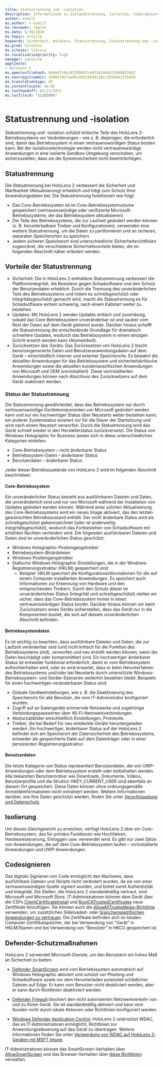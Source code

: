 ```yaml
---
title: Statustrennung und -isolation
description: Informationen zu Zustandstrennung, Isolation, Codesignierung und Defender-Anwendungen auf Ihrem Mixed Reality-Gerät von HoloLens 2.
author: evmill
ms.author: v-evmill
ms.reviewer: tagran
ms.date: 6/30/2020
ms.topic: article
keywords: Sicherheit, HoloLens, Statustrennung, Statustrennung und -isolation, HoloLens 2, HoloLens2 Sicherheit, Sicherheitsübersicht, Sicherheitsarchitektur, Architektur, HoloLens 2-Architektur
ms.prod: hololens
ms.sitesec: library
ms.localizationpriority: high
manager: yannisle
appliesto:
- HoloLens 2
ms.openlocfilehash: 60d6d7c0e281395957ce9158144a5f3d60927682
ms.sourcegitcommit: d20057957aa05c025c9838119cc29264bc57b4bd
ms.translationtype: HT
ms.contentlocale: de-DE
ms.lasthandoff: 01/21/2021
ms.locfileid: "11282806"
---
```

# Statustrennung und -isolation

Statustrennung und -isolation schützt kritische Teile des HoloLens 2-Betriebssystems vor Veränderungen – wie z. B. diejenigen, die erforderlich sind, damit das Betriebssystem in einen vertrauenswürdigen Status booten kann. Bei der Isolationstechnologie werden nicht vertrauenswürdige Anwendungen in eine isolierte Sandbox-Umgebung verschoben, um sicherzustellen, dass sie die Systemsicherheit nicht beeinträchtigen.

## Statustrennung

Die Statustrennung bei HoloLens 2 verbessert die Sicherheit und Wartbarkeit (Aktualisierung) erheblich und trägt zum Schutz Ihrer Anwendungsdaten bei.  Die Statustrennung funktioniert wie folgt:
  * Das Core-Betriebssystem ist im Core-Betriebssystemvolume gespeichert (vertrauenswürdige oder verifizierte Microsoft-Betriebssysteme, die das Betriebssystem aktualisieren).
  * Die Teile des Betriebssystems, die zur Laufzeit geändert werden können (z. B. herunterladbare Treiber und Konfigurationen), verwenden eine weitere Statustrennung, um die Daten zu partitionieren und an sicheren, separaten Speicherorten zu speichern.
  * Jedem sicheren Speicherort sind unterschiedliche Sicherheitsrichtlinien zugeordnet, die verschiedene Sicherheitsvorteile bieten, die im folgenden Abschnitt näher erläutert werden.

## Vorteile der Statustrennung

  * Sicherheit: Die in HoloLens 2 enthaltene Statustrennung verbessert die Plattformintegrität, die Resistenz gegen Schadsoftware und den Schutz der Benutzerdaten erheblich. Durch die Trennung des unveränderlichen Teils des Betriebssystems und indem es schreibgeschützt oder integritätsgeschützt gemacht wird, macht die Statustrennung es für Schadsoftware extrem schwierig, nach einem Kaltstart weiter zu bestehen. 
  * Updates: Mit HoloLens 2 werden Updates einfach und zuverlässig, sobald das Core-Betriebssystem unveränderbar ist und sauber vom Rest der Daten auf dem Gerät getrennt wurde.  Darüber hinaus schafft die Statustrennung die entscheidende Grundlage für dramatisch schnellere Updates, wodurch das Betriebssystem in einem einzigen Schritt ersetzt werden kann (Atomeinheit).
  * Zurücksetzen des Geräts: Das Zurücksetzen von HoloLens 2 löscht benutzergenerierte Daten und Benutzeranwendungsdaten auf dem Gerät – einschließlich interner und externer Speicherorte. Es bewahrt die aktuellen Anwendungen für das Betriebssystem und sicherheitskritische Anwendungen sowie die aktuellen kundenspezifischen Anwendungen von Microsoft und OEM (vorinstalliert). Diese vorinstallierten Anwendungen können nach Abschluss des Zurücksetzens auf dem Gerät reaktiviert werden.

### Status der Statustrennung

Die Statustrennung gewährleistet, dass das Betriebssystem nur durch vertrauenswürdige Gerätekomponenten von Microsoft geändert werden kann und nur ein hochwertiger Status über Neustarts weiter bestehen kann; ein anderer Systemstatus existiert nur für die Dauer der Startsitzung und wird nach einem Neustart verworfen. Durch die Statustrennung wird das Gerät schnell wieder in den Herstellerstatus zurückversetzt. Die Status von Windows Holographic for Business lassen sich in diese unterschiedlichen Kategorien einteilen:
  * Core-Betriebssystem – nicht änderbarer Status
  * Betriebssystem-Daten – änderbarer Status 
  * Benutzerdaten – änderbarer Status

Jeder dieser Betriebszustände von HoloLens 2 wird im folgenden Abschnitt beschrieben.

#### Core-Betriebssystem

Ein unveränderlicher Status besteht aus ausführbaren Dateien und Daten, die unveränderlich sind und nur von Microsoft während der Installation von Updates geändert werden können. Während einer solchen Aktualisierung des Core-Betriebssystems wird ein neues Image aktiviert, das den letzten gewünschten Betriebszustand enthält.
Der nicht änderbare Status wird als schreibgeschützt gekennzeichnet (oder ist anderweitig integritätsgeschützt), wodurch das Fortbestehen von Schadsoftware mit erhöhten Rechten verhindert wird. Die folgenden ausführbaren Dateien und Daten sind im unveränderlichen Status geschützt:
  * Windows Holographic-Posteingangstreiber
  * Betriebssystem-Binärdateien
  * Windows-Posteingangstreiber
  * Statische Windows Holographic-Einstellungen, die in der Windows-Registrierungsstruktur (HKLM) gespeichert sind
    * Beispiel: HKLM speichert die Konfigurationsinformationen für die auf einem Computer installierten Anwendungen. Es speichert auch Informationen zur Erkennung von Hardware und den entsprechenden Treibern.
Durch den Schutz dieser im unveränderlichen Status (Integrität und schreibgeschützt) stellen wir sicher, dass das Core-Betriebssystem immer in einen vertrauenswürdigen Status bootet. Darüber hinaus können wir beim Zurücksetzen eines Geräts sicherstellen, dass das Gerät nur in die Komponenten bootet, die sich auf diesem unveränderlichen Abschnitt befinden. 

#### Betriebssystemdaten 

Es ist wichtig zu beachten, dass ausführbare Dateien und Daten, die zur Laufzeit veränderbar sind (und nicht kritisch für die Funktion des Betriebssystems sind), verworfen und neu erstellt werden können, wenn die Daten beschädigt oder kompromittiert sind. Ein hochwertiger änderbarer Status ist entweder funktional erforderlich, damit er vom Betriebssystem aufrechterhalten wird, oder es wird erwartet, dass er beim Herunterfahren des Betriebssystems und/oder bei Neustarts durch unterstützte Windows-Betriebssystem- und Geräte-Szenarien weiterhin bestehen bleibt. Beispiele für einen hochwertigen veränderbaren Status sind:
  * Globale Geräteeinstellungen, wie z. B. die Deaktivierung des Speicherorts für alle Benutzer, die vom IT-Administrator konfiguriert wurden.
  * Zugriff auf an Datengeräte erinnernde Netzwerke und zugehörige Verbindungspasswörter über Wi-Fi-Netzwerkverbindungen.
  * Absturzabbilder einschließlich Einstellungen, Protokolle.
  * Treiber, die bei Bedarf für neu entdeckte Geräte heruntergeladen werden.
Ein hochwertiger, änderbarer Status auf der HoloLens 2 befindet sich am Speicherort der Datensicherheit des Betriebssystems, entweder als gespeicherte Datei auf dem Datenträger oder in einer persistenten Registrierungsstruktur.

#### Benutzerdaten

Die letzte Kategorie von Status repräsentiert Benutzerdaten, die von UWP-Anwendungen oder dem Betriebssystem erstellt oder beibehalten werden. Alle bekannten Benutzerordner wie Downloads, Dokumente, Videos, Benutzerprofile und die Struktur HKEY_CURRENT_USER sind ebenfalls an diesem Ort gespeichert. Diese Daten können ohne ordnungsgemäße Anmeldeinformationen nicht extrahiert werden. Weitere Informationen darüber, wie Ihre Daten geschützt werden, finden Sie unter [Verschlüsselung und Datenschutz](security-encryption-data-protection.md).

##  Isolierung

Um dieses Gleichgewicht zu erreichen, verfügt HoloLens 2 über ein Core-Betriebssystem, das für primäre Funktionen wie Hochfahren, Hardwaresteuerung, Einloggen usw. verwendet wird. Es gibt nur zwei Sätze von Anwendungen, die auf dem Core-Betriebssystem laufen – vorinstallierte Anwendungen und UWP-Anwendungen.

## Codesignieren

Das digitale Signieren von Code ermöglicht den Nachweis, dass ausführbare Dateien und Skripte nicht verändert wurden, da sie von einer vertrauenswürdigen Quelle signiert wurden, und bietet somit Authentizität und Integrität. Die Stellen, die HoloLens 2 standardmäßig vertraut, sind Microsoft und Microsoft Store. IT-Administratoren können dem Gerät über die CSPs [ClientCertificateInstall](https://docs.microsoft.com/windows/client-management/mdm/clientcertificateinstall-csp) und [RootCATrustedCertificates](https://docs.microsoft.com/windows/client-management/mdm/rootcacertificates-csp) neue Zertifikate hinzufügen. Sie können auch die [AllowAllTrustedApps-Richtlinie](https://docs.microsoft.com/windows/client-management/mdm/policy-csp-applicationmanagement#applicationmanagement-allowalltrustedapps) verwenden, um zusätzlichen Sideloaded- oder [branchenspezifischen Anwendungen zu vertrauen](https://docs.microsoft.com/intune/apps/lob-apps-windows). Die Zertifikate befinden sich im lokalen Computer-Zertifikatspeicher, der bei Verwendung von "Gerät" in HKLM/Stamm und bei Verwendung von "Benutzer" in HKCU gespeichert ist.

## Defender-Schutzmaßnahmen
HoloLens 2 verwendet Microsoft-Dienste, um den Benutzern ein hohes Maß an Sicherheit zu bieten:

* [Defender SmartScreen](https://docs.microsoft.com/windows/security/threat-protection/microsoft-defender-smartscreen/microsoft-defender-smartscreen-overview) wird vom Betriebssystem automatisch auf Windows Holographic aktiviert und schützt vor Phishing und Schadsoftware sowie vor dem Herunterladen potenziell schädlicher Dateien auf Edge. Er kann vom Benutzer nicht deaktiviert werden, aber er kann durch Richtlinien deaktiviert werden.

* [Defender Firewall](https://docs.microsoft.com/windows/security/threat-protection/windows-firewall/windows-firewall-with-advanced-security) blockiert den nicht autorisierten Netzwerkverkehr von und zu Ihrem Gerät. Sie ist standardmäßig aktiviert und kann vom Kunden nicht durch lokale Aktionen oder Richtlinien konfiguriert werden. 

* [Windows Defender Application Control](https://docs.microsoft.com/windows/security/threat-protection/windows-defender-application-control/wdac-and-applocker-overview):  HoloLens 2 unterstützt WDAC, das es IT-Administratoren ermöglicht, Richtlinien zur Anwendungssteuerung auf das Gerät zu übertragen. Weitere Informationen finden Sie unter [Verwendung von WDAC auf HoloLens 2-Geräten mit MSFT Intune](https://docs.microsoft.com/mem/intune/configuration/custom-profile-hololens). 

IT-Administratoren können das SmartScreen-Verhalten über [AllowSmartScreen](https://docs.microsoft.com/windows/client-management/mdm/policy-csp-browser#browser-allowsmartscreen) und das Browser-Verhalten über [diese Richtlinien](https://docs.microsoft.com/windows/client-management/mdm/policy-csps-supported-by-hololens2) verwalten. 

